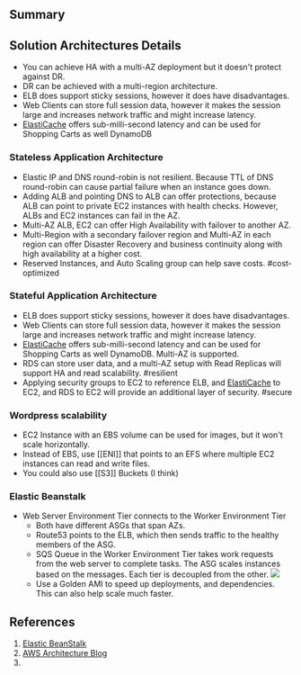 ## Summary

## Solution Architectures Details
- You can achieve HA  with a multi-AZ deployment but it doesn't protect against DR.
- DR can be achieved with a multi-region architecture.
- ELB does support sticky sessions, however it does have disadvantages.
- Web Clients can store full session data, however it makes the session large and increases network traffic and might increase latency.
- [ElastiCache](ElastiCache.md) offers sub-milli-second latency and can be used for Shopping Carts as well DynamoDB

### Stateless Application Architecture
* Elastic IP and DNS round-robin is not resilient. Because TTL of DNS round-robin can cause partial failure when an instance goes down.
* Adding ALB and pointing DNS to ALB can offer protections, because ALB can point to private EC2 instances with health checks. However, ALBs and EC2 instances can fail in the AZ.
* Multi-AZ ALB, EC2 can offer High Availability with failover to another AZ.
* Multi-Region with a secondary failover region and Multi-AZ in each region can offer Disaster Recovery and business continuity along with high availability at a higher cost.
* Reserved Instances, and Auto Scaling group can help save costs. #cost-optimized 

### Stateful Application Architecture
- ELB does support sticky sessions, however it does have disadvantages.
- Web Clients can store full session data, however it makes the session large and increases network traffic and might increase latency.
- [ElastiCache](ElastiCache.md) offers sub-milli-second latency and can be used for Shopping Carts as well DynamoDB. Multi-AZ is supported.
- RDS can store user data, and a multi-AZ setup with Read Replicas will support HA and read scalability. #resilient 
- Applying security groups to EC2 to reference ELB, and [ElastiCache](ElastiCache.md) to EC2, and RDS to EC2 will provide an additional layer of security. #secure  
### Wordpress scalability
 - EC2 Instance with an EBS volume can be used for images, but it won't scale horizontally.
 - Instead of EBS, use [[ENI]] that points to an EFS where multiple EC2 instances can read and write files.
- You could also use [[S3]] Buckets (I think)
### Elastic Beanstalk
- Web Server Environment Tier connects to the Worker Environment Tier
	- Both have different ASGs that span AZs. 
	- Route53 points to the ELB, which then sends traffic to the healthy members of the ASG.
	- SQS Queue in the Worker Environment Tier takes work requests from the web server to complete tasks. The ASG scales instances based on the messages. Each tier is decoupled from the other.
	![](elastic_beanstalk_arch.png)
	- Use a Golden AMI to speed up deployments, and dependencies. This can also help scale much faster.
## References

1. [Elastic BeanStalk](https://docs.aws.amazon.com/elasticbeanstalk/latest/dg/concepts.html)
2. [AWS Architecture Blog](https://aws.amazon.com/blogs/architecture/)
3. 